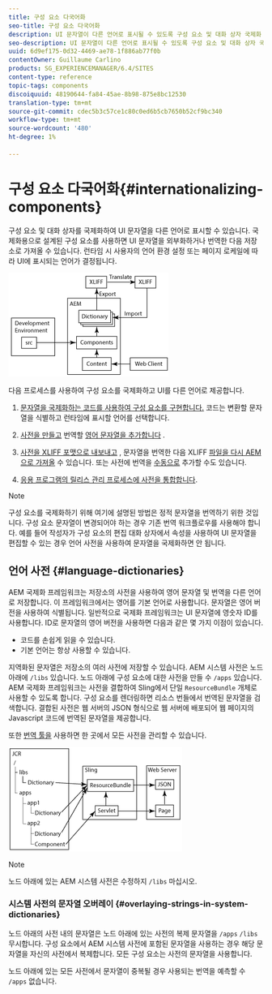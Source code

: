 ```yaml
---
title: 구성 요소 다국어화
seo-title: 구성 요소 다국어화
description: UI 문자열이 다른 언어로 표시될 수 있도록 구성 요소 및 대화 상자 국제화
seo-description: UI 문자열이 다른 언어로 표시될 수 있도록 구성 요소 및 대화 상자 국제화
uuid: 6d9ef175-0d32-4469-ae78-1f886ab77f0b
contentOwner: Guillaume Carlino
products: SG_EXPERIENCEMANAGER/6.4/SITES
content-type: reference
topic-tags: components
discoiquuid: 48190644-fa84-45ae-8b98-875e8bc12530
translation-type: tm+mt
source-git-commit: cdec5b3c57ce1c80c0ed6b5cb7650b52cf9bc340
workflow-type: tm+mt
source-wordcount: '480'
ht-degree: 1%

---
```



# 구성 요소 다국어화{#internationalizing-components}

구성 요소 및 대화 상자를 국제화하여 UI 문자열을 다른 언어로 표시할 수 있습니다. 국제화용으로 설계된 구성 요소를 사용하면 UI 문자열을 외부화하거나 번역한 다음 저장소로 가져올 수 있습니다. 런타임 시 사용자의 언어 환경 설정 또는 페이지 로케일에 따라 UI에 표시되는 언어가 결정됩니다.

![chlimage_1-9](assets/chlimage_1-9.png)

다음 프로세스를 사용하여 구성 요소를 국제화하고 UI를 다른 언어로 제공합니다.

1. [문자열을 국제화하는 코드를 사용하여 구성 요소를 구현합니다.](/help/sites-developing/i18n-dev.md) 코드는 변환할 문자열을 식별하고 런타임에 표시할 언어를 선택합니다.
1. [사전을 만들고](/help/sites-developing/i18n-translator.md#creating-a-dictionary) 번역할 [영어 문자열을 추가합니다](/help/sites-developing/i18n-translator.md#adding-changing-and-removing-strings) .

1. [사전을 XLIFF 포맷으로 내보내고](/help/sites-developing/i18n-translator.md#exporting-a-dictionary) , 문자열을 번역한 다음 XLIFF [파일을 다시 AEM으로 가져올](/help/sites-developing/i18n-translator.md#importing-a-dictionary) 수 있습니다. 또는 사전에 번역을 [수동으로](/help/sites-developing/i18n-translator.md#editing-translated-strings) 추가할 수도 있습니다.

1. [응용 프로그램의 릴리스 관리 프로세스에 사전을 통합합니다](/help/sites-developing/i18n-translator.md#publishing-dictionaries).

>[!NOTE]
>
>구성 요소를 국제화하기 위해 여기에 설명된 방법은 정적 문자열을 번역하기 위한 것입니다. 구성 요소 문자열이 변경되어야 하는 경우 기존 번역 워크플로우를 사용해야 합니다. 예를 들어 작성자가 구성 요소의 편집 대화 상자에서 속성을 사용하여 UI 문자열을 편집할 수 있는 경우 언어 사전을 사용하여 문자열을 국제화하면 안 됩니다.

## 언어 사전 {#language-dictionaries}

AEM 국제화 프레임워크는 저장소의 사전을 사용하여 영어 문자열 및 번역을 다른 언어로 저장합니다. 이 프레임워크에서는 영어를 기본 언어로 사용합니다. 문자열은 영어 버전을 사용하여 식별됩니다. 일반적으로 국제화 프레임워크는 UI 문자열에 영숫자 ID를 사용합니다. ID로 문자열의 영어 버전을 사용하면 다음과 같은 몇 가지 이점이 있습니다.

* 코드를 손쉽게 읽을 수 있습니다.
* 기본 언어는 항상 사용할 수 있습니다.

지역화된 문자열은 저장소의 여러 사전에 저장할 수 있습니다. AEM 시스템 사전은 노드 아래에 `/libs` 있습니다. 노드 아래에 구성 요소에 대한 사전을 만들 수 `/apps` 있습니다. AEM 국제화 프레임워크는 사전을 결합하여 Sling에서 단일 `ResourceBundle` 개체로 사용할 수 있도록 합니다. 구성 요소를 렌더링하면 리소스 번들에서 번역된 문자열을 검색합니다. 결합된 사전은 웹 서버의 JSON 형식으로 웹 서버에 배포되어 웹 페이지의 Javascript 코드에 번역된 문자열을 제공합니다.

또한 [번역 툴을](/help/sites-developing/i18n-translator.md) 사용하면 한 곳에서 모든 사전을 관리할 수 있습니다.

![chlimage_1-10](assets/chlimage_1-10.png)

>[!NOTE]
>
>노드 아래에 있는 AEM 시스템 사전은 수정하지 `/libs` 마십시오.

### 시스템 사전의 문자열 오버레이 {#overlaying-strings-in-system-dictionaries}

노드 아래의 사전 내의 문자열은 노드 아래에 있는 사전의 복제 문자열을 `/apps` `/libs` 무시합니다. 구성 요소에서 AEM 시스템 사전에 포함된 문자열을 사용하는 경우 해당 문자열을 자신의 사전에서 복제합니다. 모든 구성 요소는 사전의 문자열을 사용합니다.

노드 아래에 있는 모든 사전에서 문자열이 중복될 경우 사용되는 번역을 예측할 수 `/apps` 없습니다.
